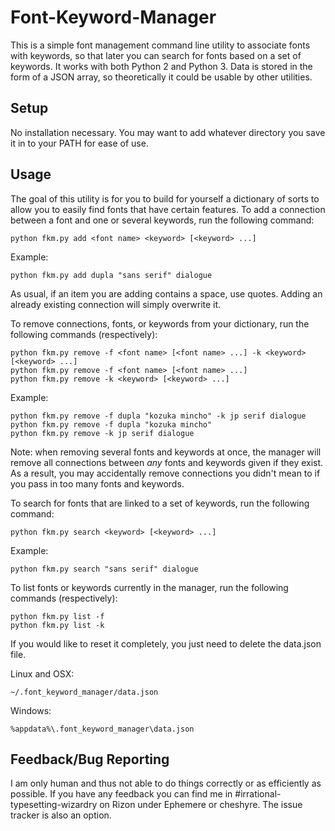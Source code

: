 # Font-Keyword-Manager
This is a simple font management command line utility to associate fonts with keywords, so that later you can search for fonts based on a set of keywords. It works with both Python 2 and Python 3. Data is stored in the form of a JSON array, so theoretically it could be usable by other utilities.

## Setup
No installation necessary. You may want to add whatever directory you save it in to your PATH for ease of use.

## Usage
The goal of this utility is for you to build for yourself a dictionary of sorts to allow you to easily find fonts that have certain features. To add a connection between a font and one or several keywords, run the following command:

```
python fkm.py add <font name> <keyword> [<keyword> ...]
```
Example:
```
python fkm.py add dupla "sans serif" dialogue
```

As usual, if an item you are adding contains a space, use quotes. Adding an already existing connection will simply overwrite it.

To remove connections, fonts, or keywords from your dictionary, run the following commands (respectively):

```
python fkm.py remove -f <font name> [<font name> ...] -k <keyword> [<keyword> ...]
python fkm.py remove -f <font name> [<font name> ...]
python fkm.py remove -k <keyword> [<keyword> ...]
```
Example:
```
python fkm.py remove -f dupla "kozuka mincho" -k jp serif dialogue
python fkm.py remove -f dupla "kozuka mincho"
python fkm.py remove -k jp serif dialogue
```

Note: when removing several fonts and keywords at once, the manager will remove all connections between *any* fonts and keywords given if they exist. As a result, you may accidentally remove connections you didn't mean to if you pass in too many fonts and keywords.

To search for fonts that are linked to a set of keywords, run the following command:

```
python fkm.py search <keyword> [<keyword> ...]
```
Example:
```
python fkm.py search "sans serif" dialogue
```

To list fonts or keywords currently in the manager, run the following commands (respectively):
```
python fkm.py list -f
python fkm.py list -k
```

If you would like to reset it completely, you just need to delete the data.json file.

Linux and OSX:
```
~/.font_keyword_manager/data.json
```
Windows:
```
%appdata%\.font_keyword_manager\data.json
```

## Feedback/Bug Reporting
I am only human and thus not able to do things correctly or as efficiently as possible. If you have any feedback you can find me in #irrational-typesetting-wizardry on Rizon under Ephemere or cheshyre. The issue tracker is also an option.
